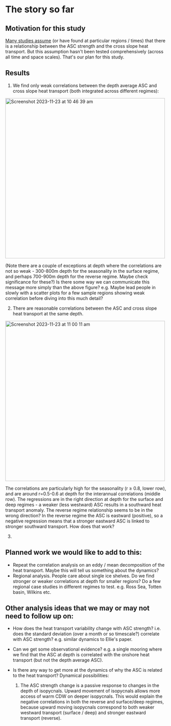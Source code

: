 # The story so far

## Motivation for this study

[Many studies assume](https://github.com/willaguiar/ASC_and_heat_transport/issues/3) (or have found at particular regions / times) that there is a relationship between the ASC strength and the cross slope heat transport. But this assumption hasn't been tested comprehensively (across all time and space scales). That's our plan for this study.

## Results

1. We find only weak correlations between the depth average ASC and cross slope heat transport (both integrated across different regimes):
<img width="500" alt="Screenshot 2023-11-23 at 10 46 39 am" src="https://github.com/willaguiar/ASC_and_heat_transport/assets/8506963/2b3d0a33-1d26-41fb-b450-a5340af21558">

(Note there are a couple of exceptions at depth where the correlations are not so weak - 300-800m depth for the seasonality in the surface regime, and perhaps 700-900m depth for the reverse regime. Maybe check significance for these?)
Is there some way we can communicate this message more simply than the above figure? e.g. Maybe lead people in slowly with a scatter plots for a few sample regions showing weak correlation before diving into this much detail?

2. There are reasonable correlations between the ASC and cross slope heat transport at the same depth.
<img width="500" alt="Screenshot 2023-11-23 at 11 00 11 am" src="https://github.com/willaguiar/ASC_and_heat_transport/assets/8506963/3c2e32ef-725b-4f19-961f-1fa0a6fabfdf">

The correlations are particularly high for the seasonality (r $\ge$ 0.8, lower row), and are around r=0.5-0.6 at depth for the interannual correlations (middle row). The regressions are in the right direction at depth for the surface and deep regimes - a weaker (less westward) ASC results in a southward heat transport anomaly. The reverse regime relationship seems to be in the wrong direction? In the reverse regime the ASC is eastward (positive), so a negative regression means that a stronger eastward ASC is linked to stronger southward transport. How does that work?

3. 

## Planned work we would like to add to this:

* Repeat the correlation analysis on an eddy / mean decomposition of the heat transport. Maybe this will tell us something about the dynamics?
* Regional analysis. People care about single ice shelves. Do we find stronger or weaker correlations at depth for smaller regions? Do a few regional case studies in different regimes to test. e.g. Ross Sea, Totten basin, Wilkins etc.

## Other analysis ideas that we may or may not need to follow up on:

* How does the heat transport variability change with ASC strength? i.e. does the standard deviation (over a month or so timescale?) correlate with ASC strength? e.g. similar dynamics to Ellie's paper.

* Can we get some observational evidence? e.g. a single mooring where we find that the ASC at depth is correlated with the onshore heat transport (but not the depth average ASC).

* Is there any way to get more at the dynamics of why the ASC is related to the heat transport? Dynamical possibilities:
  1. The ASC strength change is a passive response to changes in the depth of isopycnals. Upward movement of isopycnals allows more access of warm CDW on deeper isopycnals. This would explain the negative correlations in both the reverse and surface/deep regimes, because upward moving isopycnals correspond to both weaker westward transport (surface / deep) and stronger eastward transport (reverse). 
